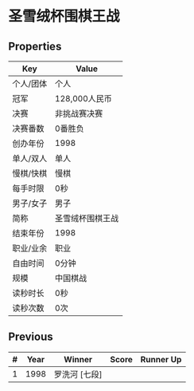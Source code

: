 # 圣雪绒杯围棋王战

## Properties

| Key | Value |
| --- | ----- |
| 个人/团体 | 个人 |
| 冠军 | 128,000人民币 |
| 决赛 | 非挑战赛决赛 |
| 决赛番数 | 0番胜负 |
| 创办年份 | 1998 |
| 单人/双人 | 单人 |
| 慢棋/快棋 | 慢棋 |
| 每手时限 | 0秒 |
| 男子/女子 | 男子 |
| 简称 | 圣雪绒杯围棋王战 |
| 结束年份 | 1998 |
| 职业/业余 | 职业 |
| 自由时间 | 0分钟 |
| 规模 | 中国棋战 |
| 读秒时长 | 0秒 |
| 读秒次数 | 0次 |

## Previous

| # | Year | Winner | Score | Runner Up |
| --- | --- | --- | --- | --- |
| 1 | 1998 | 罗洗河 [七段] |  |  |

